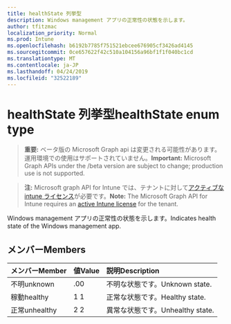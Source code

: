 ```yaml
---
title: healthState 列挙型
description: Windows management アプリの正常性の状態を示します。
author: tfitzmac
localization_priority: Normal
ms.prod: Intune
ms.openlocfilehash: b6192b7785f751521ebcee676905cf3426ad4145
ms.sourcegitcommit: 0ce657622f42c510a104156a96bf1f1f040bc1cd
ms.translationtype: MT
ms.contentlocale: ja-JP
ms.lasthandoff: 04/24/2019
ms.locfileid: "32522189"
---
```

# <a name="healthstate-enum-type"></a><span data-ttu-id="27699-103">healthState 列挙型</span><span class="sxs-lookup"><span data-stu-id="27699-103">healthState enum type</span></span>

> <span data-ttu-id="27699-104">**重要:** ベータ版の Microsoft Graph api は変更される可能性があります。運用環境での使用はサポートされていません。</span><span class="sxs-lookup"><span data-stu-id="27699-104">**Important:** Microsoft Graph APIs under the /beta version are subject to change; production use is not supported.</span></span>

> <span data-ttu-id="27699-105">**注:** Microsoft graph API for Intune では、テナントに対して[アクティブな intune ライセンス](https://go.microsoft.com/fwlink/?linkid=839381)が必要です。</span><span class="sxs-lookup"><span data-stu-id="27699-105">**Note:** The Microsoft Graph API for Intune requires an [active Intune license](https://go.microsoft.com/fwlink/?linkid=839381) for the tenant.</span></span>

<span data-ttu-id="27699-106">Windows management アプリの正常性の状態を示します。</span><span class="sxs-lookup"><span data-stu-id="27699-106">Indicates health state of the Windows management app.</span></span>

## <a name="members"></a><span data-ttu-id="27699-107">メンバー</span><span class="sxs-lookup"><span data-stu-id="27699-107">Members</span></span>
|<span data-ttu-id="27699-108">メンバー</span><span class="sxs-lookup"><span data-stu-id="27699-108">Member</span></span>|<span data-ttu-id="27699-109">値</span><span class="sxs-lookup"><span data-stu-id="27699-109">Value</span></span>|<span data-ttu-id="27699-110">説明</span><span class="sxs-lookup"><span data-stu-id="27699-110">Description</span></span>|
|:---|:---|:---|
|<span data-ttu-id="27699-111">不明</span><span class="sxs-lookup"><span data-stu-id="27699-111">unknown</span></span>|<span data-ttu-id="27699-112">.0</span><span class="sxs-lookup"><span data-stu-id="27699-112">0</span></span>|<span data-ttu-id="27699-113">不明な状態です。</span><span class="sxs-lookup"><span data-stu-id="27699-113">Unknown state.</span></span>|
|<span data-ttu-id="27699-114">稼動</span><span class="sxs-lookup"><span data-stu-id="27699-114">healthy</span></span>|<span data-ttu-id="27699-115">1 </span><span class="sxs-lookup"><span data-stu-id="27699-115">1</span></span>|<span data-ttu-id="27699-116">正常な状態です。</span><span class="sxs-lookup"><span data-stu-id="27699-116">Healthy state.</span></span>|
|<span data-ttu-id="27699-117">正常</span><span class="sxs-lookup"><span data-stu-id="27699-117">unhealthy</span></span>|<span data-ttu-id="27699-118">2 </span><span class="sxs-lookup"><span data-stu-id="27699-118">2</span></span>|<span data-ttu-id="27699-119">異常な状態です。</span><span class="sxs-lookup"><span data-stu-id="27699-119">Unhealthy state.</span></span>|





